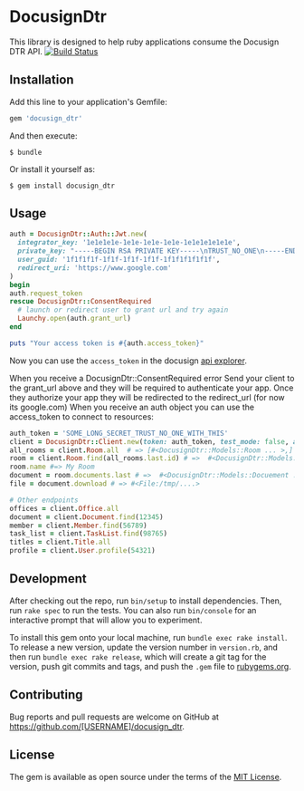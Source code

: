 # DocusignDtr
This library is designed to help ruby applications consume the Docusign DTR API.
[![Build Status](https://travis-ci.org/Loft47/docusign_dtr.svg?branch=master)](https://travis-ci.org/Loft47/docusign_dtr)

## Installation

Add this line to your application's Gemfile:

```ruby
gem 'docusign_dtr'
```

And then execute:

    $ bundle

Or install it yourself as:

    $ gem install docusign_dtr

## Usage

```ruby
auth = DocusignDtr::Auth::Jwt.new(
  integrator_key: '1e1e1e1e-1e1e-1e1e-1e1e-1e1e1e1e1e1e',
  private_key: "-----BEGIN RSA PRIVATE KEY-----\nTRUST_NO_ONE\n-----END RSA PRIVATE KEY-----",
  user_guid: '1f1f1f1f-1f1f-1f1f-1f1f-1f1f1f1f1f1f',
  redirect_uri: 'https://www.google.com'
)
begin
auth.request_token
rescue DocusignDtr::ConsentRequired
  # launch or redirect user to grant url and try again
  Launchy.open(auth.grant_url)
end

puts "Your access token is #{auth.access_token}"
```
Now you can use the ```access_token``` in the docusign [api explorer](https://stage.cartavi.com/restapi/swashbuckle/ui/index).

When you receive a DocusignDtr::ConsentRequired error Send your client to the grant_url above and they will be required to authenticate your app. Once they authorize your app they will be redirected to the redirect_url  (for now its google.com)
When you receive an auth object you can use the access_token to connect to resources:

```ruby
auth_token = 'SOME_LONG_SECRET_TRUST_NO_ONE_WITH_THIS'
client = DocusignDtr::Client.new(token: auth_token, test_mode: false, application: 'myapplication.com')
all_rooms = client.Room.all  # => [#<DocusignDtr::Models::Room ... >,]
room = client.Room.find(all_rooms.last.id) # =>  #<DocusignDtr::Models::Room ... >
room.name #=> My Room
document = room.documents.last # =>  #<DocusignDtr::Models::Docuement ... >
file = document.download # => #<File:/tmp/....>

# Other endpoints
offices = client.Office.all
document = client.Document.find(12345)
member = client.Member.find(56789)
task_list = client.TaskList.find(98765)
titles = client.Title.all
profile = client.User.profile(54321)
```

## Development

After checking out the repo, run `bin/setup` to install dependencies. Then, run `rake spec` to run the tests. You can also run `bin/console` for an interactive prompt that will allow you to experiment.

To install this gem onto your local machine, run `bundle exec rake install`. To release a new version, update the version number in `version.rb`, and then run `bundle exec rake release`, which will create a git tag for the version, push git commits and tags, and push the `.gem` file to [rubygems.org](https://rubygems.org).

## Contributing

Bug reports and pull requests are welcome on GitHub at https://github.com/[USERNAME]/docusign_dtr.

## License

The gem is available as open source under the terms of the [MIT License](http://opensource.org/licenses/MIT).
